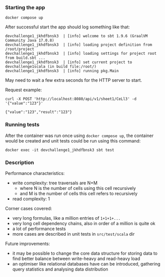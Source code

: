 ### Starting the app

```docker compose up```

After successful start the app should log something like that:

```
devchallenge1_jkhdfbnsk3  | [info] welcome to sbt 1.9.6 (GraalVM Community Java 17.0.8)
devchallenge1_jkhdfbnsk3  | [info] loading project definition from /root/project
devchallenge1_jkhdfbnsk3  | [info] loading settings for project root from build.sbt ...
devchallenge1_jkhdfbnsk3  | [info] set current project to devchallenge1scala (in build file:/root/)
devchallenge1_jkhdfbnsk3  | [info] running pkg.Main 
```

May need to wait a few extra seconds for the HTTP server to start.

Request example:

```
curl -X POST 'http://localhost:8080/api/v1/sheet1/CeLl3' -d '{"value":"123"}'

{"value":"123","result":"123"}
```

### Running tests

After the container was run once using `docker compose up`, the container would be created and unit tests could be run
using this command:

```docker exec -it devchallenge1_jkhdfbnsk3 sbt test```

### Description

Performance characteristics:

- write complexity: tree traversals are N+M
    - where N is the number of cells using this cell recursively
    - and M is the number of cells this cell refers to recursively
- read complexity: 1

Corner cases covered:

- very long formulas, like a million entries of `1+1+1+...`
- very long cell dependency chains, also in order of a million is quite ok
- a lot of performance tests
- more cases are described in unit tests in `src/test/scala` dir

Future improvements:

- it may be possible to change the core data structure for storing data to find better balance between write-heavy and
  read-heavy load
- an optimiser like relational databases have can be introduced, gathering query statistics and analysing data
  distribution
